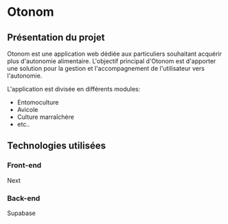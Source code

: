 # Otonom
## Présentation du projet
Otonom est une application web dédiée aux particuliers souhaitant acquérir plus d'autonomie alimentaire. L'objectif principal d'Otonom est d'apporter une solution pour la gestion et l'accompagnement de l'utilisateur vers l'autonomie.

L'application est divisée en différents modules:
- Entomoculture
- Avicole
- Culture marraîchère
- etc..

## Technologies utilisées
### Front-end
Next

### Back-end
Supabase
